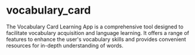 # vocabulary_card
The Vocabulary Card Learning App is a comprehensive tool designed to facilitate vocabulary acquisition and language learning. It offers a range of features to enhance the user's vocabulary skills and provides convenient resources for in-depth understanding of words.

